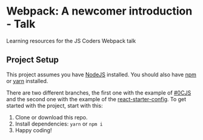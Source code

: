 # Webpack: A newcomer introduction - Talk

Learning resources for the JS Coders Webpack talk

## Project Setup

This project assumes you have [NodeJS](http://nodejs.org/) installed. You should
also have [npm](https://www.npmjs.com/) or [yarn](https://yarnpkg.com/) installed.

There are two different branches, the first one with the example of [#0CJS](https://github.com/marioterron/webpack-talk/tree/feature/%230CJS) and the second one with the example of the [react-starter-config](https://github.com/marioterron/webpack-talk/tree/feature/react-starter-config). To get started with the project, start with this:

1.  Clone or download this repo.
2.  Install dependencies: `yarn` or `npm i`
3.  Happy coding!
